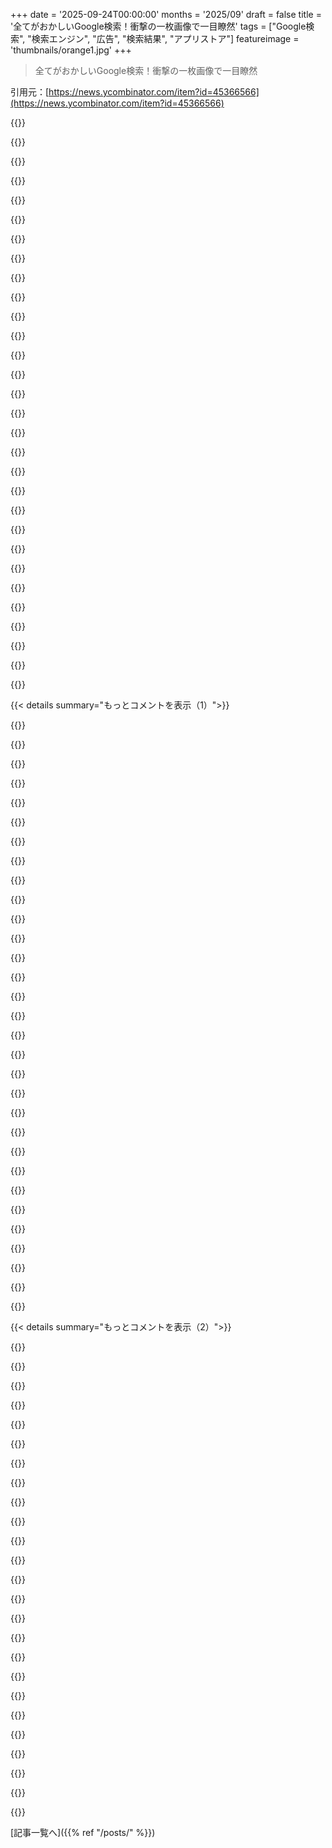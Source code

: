 +++
date = '2025-09-24T00:00:00'
months = '2025/09'
draft = false
title = '全てがおかしいGoogle検索！衝撃の一枚画像で一目瞭然'
tags = ["Google検索", "検索エンジン", "広告", "検索結果", "アプリストア"]
featureimage = 'thumbnails/orange1.jpg'
+++

> 全てがおかしいGoogle検索！衝撃の一枚画像で一目瞭然

引用元：[https://news.ycombinator.com/item?id=45366566](https://news.ycombinator.com/item?id=45366566)




{{<matomeQuote body="Play Storeでも同じことやってるよ。Firefoxって検索したら、最初の結果はOperaの広告。AppleのApp Storeもそうかな？<br>もっと笑える例だと、Amazonって検索したらTemuが最初に出てきて、Temuって検索したらSheinが最初。Sheinって検索したらちゃんとSheinが出てくるけど、これは自分たちの名前の広告枠を競り落としたからで、Double Sheinって感じ：https://i.imgur.com/0buR8Hq.png" userName="jsheard" createdAt="2025/09/24 22:58:04" color="#ff33a1">}}




{{<matomeQuote body="ユーザーとして、Play Storeでインストール済みアプリを見るインターフェースがアプリの隅っこに追いやられてるのが本当に謎だよ。だいたいアプリを開くのはインストール済みアプリを管理するためなんだから。<br>たまに特定のアプリをインストールしたい時も、直接リンクか検索でそのアプリのページに行きたいだけ。‘新しいアプリが欲しいけど何がいいかな？おすすめを見てみよう！’なんてモチベーションでストアを開いたことなんて一度もないのに、なぜかUI全体はそこに最適化されてるみたいだね。" userName="xg15" createdAt="2025/09/25 09:36:11" color="#ff5733">}}




{{<matomeQuote body="さっきApp Storeで“Firefox”って検索してみたら、一番上に出てきたのはAdマーク付きのGoogle Chromeだったよ（Googleが上位表示にお金を払ってる）。二番目がFirefoxだった。" userName="irrational" createdAt="2025/09/24 23:00:32" color="#45d325">}}




{{<matomeQuote body="AppleのApp Storeでも同じことが言えるね。最近MacBook Proを買うまで知らなかったんだけど、Appleの方がGoogleより管理が厳しいって思ってたのが、Mac App Storeを初めて開いた時に全然違うって分かったよ。" userName="evertedsphere" createdAt="2025/09/24 23:23:00" color="">}}




{{<matomeQuote body="Mac App Storeは本当にひどい状態だね。なんでAppleが予算を割いて、ちゃんとした人間によるキュレーションをしないのか分からないよ。<br>Microsoft WordってApp Storeにあるのに、平均的な人が検索すると、テンプレートとか高額なゴミアプリばっかり表示されちゃうんだから。" userName="leakycap" createdAt="2025/09/24 23:38:58" color="#ff5c5c">}}




{{<matomeQuote body="Amazonの話だけど…Amazonの検索も本当にひどいよ。<br>HPのノートパソコンって検索したら、ページのトップにLenovoの広告がいっぱい出てくるんだから。" userName="porridgeraisin" createdAt="2025/09/25 05:33:43" color="#ff5733">}}




{{<matomeQuote body="誰も気にしない地域に住むのも良いことだね。AndroidのPlay StoreアプリでFirefoxを検索したら、広告はなくて、最初の結果はちゃんとFirefoxだったよ。<br>アメリカやイギリスのPodcastでも、同じ理由で広告が入らない（ホストが読み上げるものは別だけど、それも少なくて無視しやすい）。" userName="homebrewer" createdAt="2025/09/24 23:15:16" color="">}}




{{<matomeQuote body="キュレーションが本当に問題なのかは分からないな。YouTubeで“Mr Beast”とかXで“Elon Musk”って検索したら、他のプラットフォームはだいたい、人気のある本物を指してるって分かってくれるじゃん。タイトルやキーワードにその言葉が入ってるだけのショボいファンページとかパロディじゃないって。<br>思うに、彼らは(A)検索に関して何をしてるか分かってないのと、(B)アプリストアを埋め尽くしてる詐欺ソフトがAppleに莫大な利益をもたらしてるからじゃないかな。本物のアプリは大体Appleのバカげた収益分配のせいでストア外で収益化されてるからね。" userName="xp84" createdAt="2025/09/25 00:13:34" color="#ff5c5c">}}




{{<matomeQuote body="自分の直感を裏付けるデータはないけど、物を売ってる企業って、ユーザーが検索してるものを正確に提供するインセンティブがほとんどない気がするんだよね。検索が上手なオンラインストアなんて一つも思いつかないし、これは“検索用語に近いものは何でも見逃さない”って考え方だからじゃないかな。<br>AmazonだろうがIKEAだろうが地元のスーパーだろうが、検索するといつも「とりあえず全部表示しとけ」みたいなSEOの結果が返ってくる。<br>これは本当に難しい問題なのか、それとも目標が“ユーザーが欲しいものを提供する”んじゃなくて、“とにかく何でも売る”（売り手が金払った上位表示も含めて）ってことなのかな。" userName="rkomorn" createdAt="2025/09/25 05:43:30" color="#ff5c5c">}}




{{<matomeQuote body="アプリストアとか検索エンジンって、目的の物探しに行くと全然関係ない物まで見せようとするじゃん？それってスーパーとかIKEAと一緒で、目的の物買うまでに他の商品も買わせようと仕向けてるんだよ。特にIKEAはひどいけどね。" userName="oersted" createdAt="2025/09/25 11:45:19" color="#45d325">}}




{{<matomeQuote body="IKEAにはIKEAの商品を買いに行くけど、スマホのストアとか検索エンジンは、求めてる結果を得るために行くんだよな。IKEAは物理的に無理だから、入口に何でも置けないけど、Googleはそれができる。だから似てるようで、やっぱり違うんだよ。" userName="close04" createdAt="2025/09/25 12:25:12" color="#ff5c5c">}}




{{<matomeQuote body="AppleのApp Storeも同じことしてるよ。<br>「Pinboard」って検索したのに、ピンボールアプリが13個も出てきてさ、やっと目的のアプリが出てきたと思ったら、一番上には競合の広告が表示されてたんだ。あれ、Appleも推奨してるんだよね。" userName="latexr" createdAt="2025/09/24 23:29:17" color="#ff5733">}}




{{<matomeQuote body="App Storeで新しいアプリ探すのって、いつも広告だらけのゴミばっかりで失敗するんだよな。たまに面白いゲームとか見つかるけど、Googleが全部台無しにしちゃった感じ。きっとGoogleは、めっちゃアプリ入れてお金使うユーザーに合わせて最適化してるんだろうね。" userName="arcbyte" createdAt="2025/09/25 13:14:03" color="#ff5733">}}




{{<matomeQuote body="ポッドキャストって、普通はRSSフィードからMP3ファイルとかがそのままダウンロードされるだけだからさ、スポンサーとかパーソナリティが読む広告以外に、別の広告が差し込まれるってことはないはずなんだよな。" userName="pitched" createdAt="2025/09/25 00:15:58" color="">}}




{{<matomeQuote body="最近のMFA導入の時、App Storeで「Google Authenticator」を入れてって言ったらさ、半分くらいの人が、正確に検索したのに全く違う名前の広告をインストールしようとしたんだよ。止めるまで気づかないんだから、びっくりだよな。" userName="Cheetah26" createdAt="2025/09/25 02:34:01" color="#ff33a1">}}




{{<matomeQuote body="これって、ブランドの「Kleenex化」につながるかもね。「Firefox」って検索したら他のブラウザも出てくるから、Firefoxっていう言葉自体が一般的なブラウザを指すようになるんじゃない？結局ブラウザって大差ないし、「Excelファイル」がCSVを指すみたいに、アプリ名が種類を示すことってあるよね。" userName="thwarted" createdAt="2025/09/25 02:48:40" color="#38d3d3">}}




{{<matomeQuote body="App Storeを開いてアプリを色々探すのって、結構みんなやってるよ。特定のアプリを入れるのも大事だけど、君は平均的なユーザーじゃないんだと思う。10年前は楽しかったんだよな、昔のネットサーフィンみたいに。今はアプリの壁に囲まれた庭って感じだけど。" userName="cryptoz" createdAt="2025/09/25 10:27:18" color="#785bff">}}




{{<matomeQuote body="自分のブランド名で広告出すのって、よくある戦略なんだよね。競合を防ぐために低い入札で防御的に広告を出す。でもさ、ユーザーが自分の名前を明確に検索してるのに、わざわざ競合の広告をクリックするかな？これはデータで判断してるのか、それとも信仰みたいなもんなのかな。" userName="pinkmuffinere" createdAt="2025/09/25 00:21:41" color="#45d325">}}




{{<matomeQuote body="IKEAにデスクチェア買いに行くと、全然関係ない物だらけの通路を通らされるんだよな。でも違うのは、IKEAはIKEAの商品しか売ってないってことなんだ。" userName="buellerbueller" createdAt="2025/09/25 12:55:06" color="#ff33a1">}}




{{<matomeQuote body="競合ブランドの商標で広告を出すのは、ある種の商標侵害じゃないかという議論があるね。<br>もしペプシコがスーパーに頼んで、コカ・コーラの棚札に「コカ・コーラ」とだけ書かれたままペプシの缶を置かせたら、コークは訴えるだろう？<br>これって同じことじゃない？" userName="derefr" createdAt="2025/09/25 03:14:34" color="#ff33a1">}}




{{<matomeQuote body="たぶん、これはグルーエン効果のバーチャル版が作用してるんじゃないかな。詳しくはこちらを見てみて: https://en.wikipedia.org/wiki/Gruen_transfer<br>幸いにも、この問題を回避するために、AT、DE、PL、UKではまだGeizhals（または関連サイト）があるよ。<br>AT: https://geizhals.at/<br>DE: https://geizhals.de/<br>PL: https://cenowarka.pl/<br>UK: https://skinflint.co.uk/" userName="whilenot-dev" createdAt="2025/09/25 06:03:24" color="#ff5c5c">}}




{{<matomeQuote body="競合ブランドのキーワードに金を払うのはギャンブルみたいだ。コンバージョンがあればデータに基づく判断だけど、結局は信仰だよ。<br>Eコマースの広告担当者は利益じゃなくクリック数ばかり見てるから、顧客獲得コストが製品価格を上回る赤字販売が横行してる。広告費、ホスティング、アフィリエイト、値引き、送料無料、高価な外部倉庫…と無駄が多いんだ。<br>普通の小売ではこんな無駄はないし、昔は広告費が地域経済を支えたけど、今はアドテクに世界のお金が吸い取られてるね。" userName="Theodores" createdAt="2025/09/25 04:57:28" color="#ff5733">}}




{{<matomeQuote body="商標法が改正されて、この慣行が禁止されると嬉しいな。Googleとかは、自分の商標が競合の検索語になるのを避けるためにお金を取っちゃダメだよ。<br>ブランド認知度を上げるための広告枠にお金を払うのは別だけど、商標で検索したら、まずその商標の正当な所有者の結果が出るべきだよね。" userName="amluto" createdAt="2025/09/25 13:53:25" color="#45d325">}}




{{<matomeQuote body="＞システムにインストールされているアプリを表示・管理するインターフェース<br>なんでインストール済みアプリを見るのにPlayストアに行くの？ホーム画面から上にスワイプすればアプリドロワーが出るよ。もしくは「設定」＞「アプリ」でもできるよ。" userName="jobigoud" createdAt="2025/09/25 12:19:52" color="#ff5c5c">}}




{{<matomeQuote body="＞キュレーションが本当に問題なのかはわからない。<br>問題は「監視の欠如」だと僕は思うな。解決には人間による介入がかなり必要だろうね。<br>小売業者がマージンを得る製品を知り、検査するのは当然の要求だ。Appleは自分たちが何を売ってるか知るべきだけど、Mac App Storeの結果表示方法や便利なフィルタリングがないせいで、怪しい出品を見過ごしているように見えるね。" userName="leakycap" createdAt="2025/09/25 01:35:16" color="#785bff">}}




{{<matomeQuote body="それはF-droidでできるよ！どんなオープンソースアプリが開発されているか見るのは楽しいよね。" userName="vogu66" createdAt="2025/09/25 13:39:28" color="">}}




{{<matomeQuote body="iHeartみたいな大手ポッドキャストネットワークは、エピソードに動的に広告を挿入できるんだ。だから、geoIPとか、彼らが持ってる他の情報に基づいてターゲット広告が出せるんだよね。" userName="jsheard" createdAt="2025/09/25 00:25:42" color="#785bff">}}




{{<matomeQuote body="App Storeを開いて確認してみたよ。ホーム画面にChromeの広告があった。検索をタップして、入力する前に検索候補が出てきたら、一番上はChromeだった。Firefoxと入力して検索したら、やっぱり一番上の結果はChromeだったよ。" userName="gibspaulding" createdAt="2025/09/25 02:21:41" color="#785bff">}}




{{<matomeQuote body="僕も同じことがあったよ。「Fit Notes」っていう無料の広告なしアプリが欲しくて探したら、最初に出てきたのはアドウェアやサブスクのひどいアプリだった。<br>「Sponsored: Related to your search」セクションをたくさんスキップしても、有料アプリや課金アプリばかり。新しいAndroidにはもうないのかと思ったよ。<br>結局、それは2番目の結果で、「スポンサー」表示のすぐ上だったんだけど、最初の結果の一部みたいに見えて、思わずスキップしちゃったんだ。" userName="DarmokJalad1701" createdAt="2025/09/24 23:13:35" color="#ff5c5c">}}




{{<matomeQuote body="Google検索、直ったみたいだよ。上位はPinboard関連製品ばかり。Appleの広告戦略、面白いね。競合を最初に表示して、その競合を検索するとまた別の競合が出てくる。最終的に自社アプリの広告が出てくる仕組み。自社アプリの上に広告出すって、Appleもやることが大胆だよね。" userName="milch" createdAt="2025/09/25 05:09:23" color="#45d325">}}




{{< details summary="もっとコメントを表示（1）">}}

{{<matomeQuote body="広告はたった一つなのに、画面の半分も占領してるんだよね。それに、タイトルがアプリ名じゃなくて「Firefox」になってるのがひどい。広告の質、本当に低いって感じるよ。" userName="milch" createdAt="2025/09/25 05:00:58" color="">}}




{{<matomeQuote body="昔からネット使ってるから、広告とかSEOをかいくぐって答え見つけるの得意だったんだけど、ここ数年マジで難しくなってる。Perplexity使ってみたら、めちゃくちゃ感動したんだよ。「結果見つからない」って言われることもあるけど、それはGoogleでも同じ。正直、Googleは検索エンジンとしてもう終わった気がする。決定的な次のやつはまだだけど、Perplexityはかなりいい線いってるよ。" userName="zeroq" createdAt="2025/09/25 02:28:17" color="#ff33a1">}}




{{<matomeQuote body="本当だよね？Google、もう「犬のクソ」みたいになっちゃった。僕も知ってる人たちも、AIが書いた意味不明なゴミサイトとか、なぜかHindustan Timesにばかり飛ばされるんだよ。" userName="alanh" createdAt="2025/09/25 02:31:17" color="">}}




{{<matomeQuote body="Perplexityって、ビジネスとして持続可能なのかな？「AI検索はウェブ検索より優れてる」って言うけど、それって今はAIがめっちゃ補助されてるからじゃない？ウェブ検索がダメになったのは、儲けを出すためだったでしょ。このフリーマネーが終わったら、AIツールも結局、広告まみれのブラックホールに吸い込まれるんじゃないかな？" userName="coldpie" createdAt="2025/09/25 13:05:37" color="#45d325">}}




{{<matomeQuote body="「特別な能力じゃなくて、車を運転したり英語話したりするみたいに自然だと思ってた」って言ってたけど、それって自分の身につけたスキルを周りにも当てはめてるだけだよ。世界には英語話せない人や車運転できない人がたくさんいるし、ハンドル回せば曲がる、右側通行だって知ってるだけじゃ、ちゃんと運転できるってことにはならないからね。" userName="WhyNotHugo" createdAt="2025/09/25 07:31:33" color="">}}




{{<matomeQuote body="この「caca」（カカ）って言葉、なんか「poop」（プープ）とか「shit」（シット）より心に響いたな。すぐにイメージが湧いてきたよ。びっくりしたけど、良い言葉のチョイスだね！" userName="dmbche" createdAt="2025/09/25 02:43:30" color="">}}




{{<matomeQuote body="DuckDuckGo、試してみてよ。俺にとってはGoogleよりずっとパフォーマンスがいいんだ。" userName="thecopy" createdAt="2025/09/25 12:24:32" color="">}}




{{<matomeQuote body="Google検索はゴミだけど、「終わる」ことはないだろうね。多くの人が使ってるし、Googleも「AI」を取り入れてる。UXが悪いのは、Googleが広告ビジネスで、利益のために意図的に結果を汚してるから。巨大なGoogleを覆すのは難しいよ。Googleはその気になれば、UXを改善できるはず。Kagiは良いUXを提供してるし、Perplexityも良いかもね。でも、ほとんどの人はデフォルト検索エンジンを使うだけだから、その地位が重要なんだ。" userName="imiric" createdAt="2025/09/25 07:14:18" color="#ff33a1">}}




{{<matomeQuote body="この手の話だとLLMには懐疑的だけど、Googleの創業期（90年代後半〜2000年代初頭）も同じこと言われてたよね。検索って公共サービスみたいで、儲けにならないって思われてたんだ。YahooとかAltaVistaは広告だらけだったし。Perplexityみたいなサービスにも同じことが起こるとは限らないけど、確実に変化は起きるだろうね。Googleもそれをある程度は認めてるみたいで、ちょっと諦めたように見えるよ。" userName="cmrdporcupine" createdAt="2025/09/25 13:26:41" color="#ff5c5c">}}




{{<matomeQuote body="Googleが90年代に稼げたのは自社プラットフォーム持ってたからなんだ。それがあったから、スケールする検索・広告ネットワークを作れたんだよね。Perplexityは最先端のモデルに依存してるだけで、プラットフォームのコアな部分は全部持ってるわけじゃない。だから、基礎となるモデルの価格が持続可能かどうかに超頼ってるんだよ。" userName="CodingJeebus" createdAt="2025/09/25 13:52:11" color="">}}




{{<matomeQuote body="OPはさ、検索エンジンを使いこなせば情報探しが上手になるって言いたかったんじゃない？車の運転みたいに練習でうまくなるってね。誰かを怒らせるつもりじゃなかっただろうから、言葉は前向きに捉えようよ。物事っていつもそんなにハッキリしてるわけじゃないからね。" userName="dxdm" createdAt="2025/09/25 08:34:27" color="">}}




{{<matomeQuote body="Web検索がひどいのは儲けのためって言うけど、AIツールは今すでに有料で利益出てるよ。ChatGPT Plusは月20ドルだったし、俺の会社だとプロプランで月200ドルくらい払ってる。LLMの推論はコストかかるだろうけど、しっかりしたビジネスモデルがあるから、将来的に広告なんていらないんじゃないかな（もし必要だとしてもね）。" userName="jeffisabelle" createdAt="2025/09/26 12:09:28" color="#ff33a1">}}




{{<matomeQuote body="反論はないけど、彼らの株価は今月、過去最高を記録したよ。" userName="willtemperley" createdAt="2025/09/25 07:30:04" color="">}}




{{<matomeQuote body="メインストリームの検索テーマだとバッチリだけど、ちょっとニッチな情報だと、ページの正確な名前を引用符で入れても全然見つからないことが多いよ。俺の経験だけどね。" userName="alex77456" createdAt="2025/09/25 13:33:40" color="">}}




{{<matomeQuote body="Perplexityに限らず、「ディープリサーチ」系のサービス全般の話だね。よく機能する理由は、特別な裏技じゃなくて、ひたすら時間をかけていろんなクソみたいな情報を根気強く sift するからなんだ。Scott Smithの「Altoids by the fistful」って記事<br>https://www.scottsmitelli.com/articles/altoids-by-the-fistfu...<br>と同じような考え方だよ。" userName="int_19h" createdAt="2025/09/26 21:20:24" color="#785bff">}}




{{<matomeQuote body="これってさ、今の経済がほとんどの人に良い影響を与えてない証拠だよね。ダークパターンとか大量解雇みたいに、人を困らせて儲ける方法が financially に評価されちゃってるんだから。" userName="int_19h" createdAt="2025/09/26 21:17:09" color="">}}




{{<matomeQuote body="Googleを褒めすぎだと思うな。彼らはChatGPTへの世間の反応とか、OpenAIが検索クエリの mindshare と market share を奪うなんて全く予想してなかったはずだよ。" userName="rhetocj23" createdAt="2025/09/25 15:07:09" color="">}}




{{<matomeQuote body="Googleはわざと検索機能を悪くしたんだよ。ユーザーに何度も検索させて、そのたびに多くの広告を表示して利益を上げるためだって。この記事<br>https://journalrecord.com/2025/02/20/is-google-making-search...<br>でも言われてる。" userName="DecentShoes" createdAt="2025/09/25 07:28:45" color="">}}




{{<matomeQuote body="うん、DuckDuckGoは微妙なんだよね。エラーメッセージ探す時とか画像検索は全く使い物にならないし、結局Googleに頼っちゃう。<br>Bingの薄いラッパーって感じだし、Kagi試して課金する価値あるか見てみるわ。" userName="aniforprez" createdAt="2025/09/25 12:46:51" color="">}}




{{<matomeQuote body="Googleのこの騒動はさ、”Don’t be evil”ってモットーが撤回されるよりもずっと前から始まってたと思うんだよね。" userName="igleria" createdAt="2025/09/25 10:06:43" color="">}}




{{<matomeQuote body="ChatGPT検索のChrome拡張機能出てから、Google使うの完全にやめたよ。あれってほぼ2年前？それ以上？URLバーからの検索をGoogleじゃなくてChatGPT（ウェブ検索オン）にリダイレクトするだけだけどさ。<br>意識してGoogleやめたわけじゃないけど、もういらなくなったって感じ。StackOverflowもそう。ChatGPT Plusのウェブ検索の方がやっぱ良いわ。最初の結果は遅いけど、結局トータルで見ると答え見つけるのはずっと早いんだよね。" userName="oersted" createdAt="2025/09/25 11:57:07" color="#ff5c5c">}}




{{<matomeQuote body="「特別な力」を持つのはまだそんなに難しくないと思うけど、ツールを使い分ける必要があるよね。前はGoogleだけで十分だったけど、今はリクエストの種類ごとにどれを使うべきか知っておかないとダメ。<br>俺は主にGoogle、Kagi、そして色々なLLM（ChatGPT、Claude、Gemini、Perplexity…まあ違いはそこまで重要じゃないけど）を使い分けてるよ。" userName="benhurmarcel" createdAt="2025/09/25 07:21:46" color="#38d3d3">}}




{{<matomeQuote body="これ、俺もそう思うわ。Cory DoctorowがKagiはGoogle自身のインデックスを使ってるってハッキリ書いてたし、検索結果をより役立つように表示してるだけだってさ。それってあんたが言ってることを裏付けてるよね。<br>＞ つまり：KagiはGoogleを高度にカスタマイズした、匿名性の高いフロントエンドなんだ。<br>＞ この意味するところは驚くべきだ。Googleのクソ化してる検索結果は「選択」なんだよ。あの広告まみれでAltavista以下、スパムに埋もれた検索ページはバグじゃなくて「機能」。Googleは良い製品を出すよりもクソから金儲けする方を選んでるってこと。<br>https://pluralistic.net/2024/04/04/teach-me-how-to-shruggie/" userName="rpdillon" createdAt="2025/09/25 13:38:59" color="#45d325">}}




{{<matomeQuote body="あー、なんかアメリカのニュース探してると、特定の新聞がしょっちゅうトップの方に出てくるんだよね。これって、誰かが金のためにアルゴリズムをいじってるようにしか思えないんだけど。" userName="Foobar8568" createdAt="2025/09/25 05:41:02" color="">}}




{{<matomeQuote body="無料でウェブ検索できるのに、多くの人が有料サービスにお金払う気になるか、俺は懐疑的だけどね。どうなるか見てみようじゃないか！" userName="coldpie" createdAt="2025/09/26 13:15:38" color="">}}




{{<matomeQuote body="PerplexityもClaude.aiも優秀だね。開発でClaudeにお金払ってるんだから、検索エンジンとしても使えば？多分、将来的には複数のプロバイダーを使うようになるだろうね。" userName="daliusd" createdAt="2025/09/25 02:59:14" color="#ff33a1">}}




{{<matomeQuote body="PerplexityのCEOがCometブラウザでユーザーを追跡して広告に使うって公言してるよ。だからそのうち駄目になるかもね。ちなみに無料アカウントはマジで良いから、プロ版にせず使い続けるのがおすすめだよ。早い者勝ちだから今がチャンス。" userName="spopejoy" createdAt="2025/09/27 01:22:40" color="#45d325">}}




{{<matomeQuote body="筆者のアナロジーを擁護するよ。彼が「英語を話すみたい」って言うのは、彼が英語話者だからで、他の人は母国語に置き換えればいいんだ。車を運転するのも、お気に入りのCandyを誰かに食べられた時の失望も、誰にでも分かる普遍的な経験を例に出してるだけ。比喩が完全に自分の経験と一致しなくても、その意図を理解しようよ。" userName="542354234235" createdAt="2025/09/25 17:04:05" color="#38d3d3">}}




{{<matomeQuote body="悲しいけど、今はAd blockerを使わないと危険だと思う。検索結果のAdは紛らわしいし、私も過去に偽のLinkをクリックしちゃったことがあるんだ。" userName="beckthompson" createdAt="2025/09/24 23:04:02" color="#45d325">}}




{{<matomeQuote body="Google Searchはもう使うのをやめるべきだよ。DuckDuckGoは安定してるし、Bingの検索結果を使いたくないなら、Brave Searchもすごく良いからおすすめ。" userName="LorenDB" createdAt="2025/09/24 23:21:40" color="#45d325">}}

{{</details>}}




{{< details summary="もっとコメントを表示（2）">}}

{{<matomeQuote body="本当にそうなんだよ。お年寄りやTechに詳しくない人が、銀行やLibre softwareを探してPhishingサイトやMalwareサイトに誘導されるのが怖い。GoogleのAdは、悪質な行為を助長してる「癌」だよね。Ad自体は場所と時を選べば良いけど、検索結果に紛れてて本物に見えるのは本当に悪質だよ。" userName="miladyincontrol" createdAt="2025/09/24 23:41:15" color="#45d325">}}




{{<matomeQuote body="DDGには賛成だけど、Kagiは有料でも使う価値があると思うな。" userName="jeremyjh" createdAt="2025/09/24 23:27:18" color="">}}




{{<matomeQuote body="私の高齢の家族がPrinterのトラブルで、検索上位にあった1-800 HotlinesのScammerに電話しちゃって、Remote accessで修理させられそうになったんだ。Googleはこんな会社が金儲けするのを放置してるし、全く取り締まろうとしないよ。" userName="rchaud" createdAt="2025/09/25 00:31:58" color="#785bff">}}




{{<matomeQuote body="親が高齢になるにつれて、この件がもっと心配になるよ。Non-tech audienceでも、Phishing Scamとかを見破って避けるための、分かりやすくて良いResourcesって何かあるかな？" userName="squigz" createdAt="2025/09/25 11:11:05" color="#ff33a1">}}




{{<matomeQuote body="Official documentの申請をしようとすると、必ず余計な手数料を取るMiddlemanがいるよね。「Passport application」って検索したら、そういうサービスのAdが4つも出てきたよ。うちの父も数年前ESTA visaを取ろうとして、Official siteと見分けがつかなくて、結局倍の値段を払っちゃったんだ。" userName="inerte" createdAt="2025/09/24 23:29:05" color="#785bff">}}




{{<matomeQuote body="モバイルでのウェブ利用がほとんどで、アドブロッカー使う人も少ないから、若い世代は常に広告に囲まれてるんだよね。" userName="tokioyoyo" createdAt="2025/09/24 23:54:39" color="#ff33a1">}}




{{<matomeQuote body="残念だけどKagiってYandexと提携してるんだよね。これ見てみて→https://kagifeedback.org/d/5445-reconsider-yandex-integratio..." userName="cuu508" createdAt="2025/09/25 13:20:17" color="#45d325">}}




{{<matomeQuote body="それってUS Governmentの政策のせいだろ。営利目的で仲介したらすぐ停止命令来るはずなのに、USGは気にしないみたい。Googleにゲートキーパーになれって期待するのは無理だね。" userName="flyinglizard" createdAt="2025/09/25 03:27:34" color="">}}




{{<matomeQuote body="なんでYandexって嫌われてるの？" userName="shomp" createdAt="2025/09/25 13:42:16" color="">}}




{{<matomeQuote body="値段の割にすごい良いサービスだよ。translate.kagi.comはGoogleのよりずっと使いやすいしね。" userName="nicce" createdAt="2025/09/24 23:39:36" color="">}}




{{<matomeQuote body="そうそう。AndroidならFirefoxとuBlock Originを入れるのが一番良いよ。iOSだとKagiのOrionにコンテンツブロッカー内蔵されてるけど、uBlock Originも入れられるよ→https://help.kagi.com/orion/browser-extensions/ublock-origin..." userName="vunderba" createdAt="2025/09/25 00:50:10" color="#38d3d3">}}




{{<matomeQuote body="俺個人としては、Yandex、ひいてはロシア政府にお金が流れるのが嫌なんだ。一人あたりの金額は微々たるものって分かってるけど、それでも受け入れられないな（これ知るまではKagiのヘビーユーザーだったんだけどね）。" userName="cuu508" createdAt="2025/09/25 15:07:50" color="#ff5733">}}




{{<matomeQuote body="みんなGoogleから離れるって言うけど、結局戻ってきちゃうんだよね ;)<br>俺はアドブロッカー使うようにしたよ。何か定義調べたり場所探したりするときに、ルールが効きすぎてページが真っ白になる時だけ無効にするかな。" userName="behnamoh" createdAt="2025/09/24 23:25:59" color="">}}




{{<matomeQuote body="偽サイトと本物のサイトの違いって、情報が本物かどうかだけだろ。形式はあんまり関係ない。だからこれってすごく難しい問題なんだよね。本物のデータが手に入るまで、それが本物かどうかは分からないんだから。" userName="yifanl" createdAt="2025/09/25 14:22:59" color="#ff5733">}}




{{<matomeQuote body="アドブロッカーもそれ自体が安全上のリスクだぞ。@gorhillにブラウザの管理者レベルのアクセス権を与えてるんだからね。" userName="symlinkk" createdAt="2025/09/25 02:26:47" color="#ff5733">}}




{{<matomeQuote body="公式の家電マニュアルやユーザーガイドを探すときも、詐欺サイトの温床になりがちだよね。" userName="smcin" createdAt="2025/09/25 00:43:22" color="#ff5733">}}




{{<matomeQuote body="ドメイン名で信頼性を確認するのが大事だよ。だからみんなパスワードマネージャーを使うべき。フィッシング詐欺がずっと難しくなるからね。" userName="array_key_first" createdAt="2025/09/25 15:16:22" color="#ff5c5c">}}




{{<matomeQuote body="FBIも同じ意見だよ。<br>https://www.pcmag.com/news/fbi-recommends-installing-an-ad-b..." userName="endgame" createdAt="2025/09/24 23:23:45" color="">}}




{{<matomeQuote body="強く同意するけど、ブラウザに組み込まれてないと普通の人は使わないよね。家族の友人がポップアップ広告をミサイルコマンドみたいに撃ち落としながら記事を見せようとするの、驚くほど多かったよ。それに、もしブロッカーを入れても、ほとんどがAdBlock Plusでしょ？企業がお金払って広告を許可するやつ。スマホでのブラウジングは、Android Firefoxみたいに拡張機能が使えるものじゃないと選択肢が少ないしね。uBlock OriginとuBlockは違うから注意してね。詳しくはここ。<br>https://github.com/gorhill/uBlock" userName="vunderba" createdAt="2025/09/24 23:34:17" color="#ff5c5c">}}




{{<matomeQuote body="それってアメリカだけの話じゃないよ。ベトナムやセーシェルでも見たことあるし、ビザとか書類が必要な国ならどこでも問題になってるはず。" userName="spaqin" createdAt="2025/09/25 06:09:01" color="#45d325">}}




{{<matomeQuote body="今の広告業界の仕組みから考えると、広告って実質「マルウェア」だよね。" userName="tjpnz" createdAt="2025/09/25 02:24:53" color="#38d3d3">}}




{{<matomeQuote body="AndroidだとBraveブラウザが最高だよ。YouTubeをずっと見てるけど、広告が全然出ないんだ。" userName="stack_framer" createdAt="2025/09/25 01:37:47" color="#785bff">}}




{{<matomeQuote body="95%は良いんだけど、残り5%はやっぱりGoogleには敵わないかな。<br>https://duckduckgo.com/?t=ffab&q=midjourney&ia=web<br>ここで「midjourney」ってAIツールを探しても、全然出てこない！出てくるのは「https://www.midjourney.com」だけで、何なのかよく分からない。Midjourneyは「Midjourney.online」にあるのに、それすら1ページ目に出てこないなんて。Googleの方がまだマシかもしれない。どうなってるんだろ。そういえば、FirefoxのアドレスバーからDuckDuckGoで検索すると、URLがコピーできなくなってるんだけど！意味不明。検索キーワードしか表示されない。同じものが二つ表示されて、便利な機能が失われたなんて最悪だよ。" userName="teekert" createdAt="2025/09/25 07:28:12" color="#ff5c5c">}}




{{<matomeQuote body="翻訳するならDeepLがいいよ。" userName="balder1991" createdAt="2025/09/25 00:00:44" color="">}}

{{</details>}}



[記事一覧へ]({{% ref "/posts/" %}})
